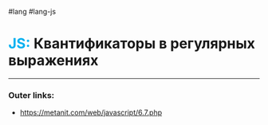 #lang #lang-js
# <font color="#00b0f0">JS:</font> Квантификаторы в регулярных выражениях
---
### Outer links:
- https://metanit.com/web/javascript/6.7.php